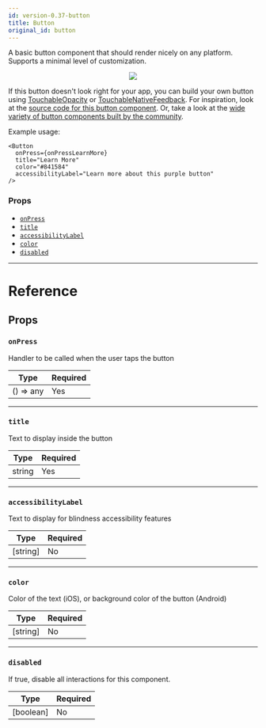 ```yaml
---
id: version-0.37-button
title: Button
original_id: button
---
```


A basic button component that should render nicely on any platform. Supports a
minimal level of customization.

<center><img src="/react-native/docs/assets/buttonExample.png"></img></center>

If this button doesn't look right for your app, you can build your own button
using
[TouchableOpacity](https://facebook.github.io/react-native/touchableopacity.md)
or
[TouchableNativeFeedback](https://facebook.github.io/react-native/touchablenativefeedback.md).
For inspiration, look at the
[source code for this button component](https://github.com/facebook/react-native/blob/master/Libraries/Components/Button.js).
Or, take a look at the
[wide variety of button components built by the community](https://js.coach/react-native?search=button).

Example usage:

```
<Button
  onPress={onPressLearnMore}
  title="Learn More"
  color="#841584"
  accessibilityLabel="Learn more about this purple button"
/>
```

### Props

* [`onPress`](button.md#onpress)
* [`title`](button.md#title)
* [`accessibilityLabel`](button.md#accessibilitylabel)
* [`color`](button.md#color)
* [`disabled`](button.md#disabled)

---

# Reference

## Props

### `onPress`

Handler to be called when the user taps the button

| Type      | Required |
| --------- | -------- |
| () => any | Yes      |

---

### `title`

Text to display inside the button

| Type   | Required |
| ------ | -------- |
| string | Yes      |

---

### `accessibilityLabel`

Text to display for blindness accessibility features

| Type     | Required |
| -------- | -------- |
| [string] | No       |

---

### `color`

Color of the text (iOS), or background color of the button (Android)

| Type     | Required |
| -------- | -------- |
| [string] | No       |

---

### `disabled`

If true, disable all interactions for this component.

| Type      | Required |
| --------- | -------- |
| [boolean] | No       |

